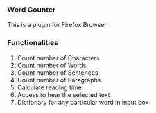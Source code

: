 ### Word Counter
This is a plugin for Firefox Browser

### Functionalities
  1. Count number of Characters
  2. Count number of Words
  3. Count number of Sentences
  4. Count number of Paragraphs
  5. Calculate reading time
  6. Access to hear the selected text
  7. Dictionary for any particular word in input box
